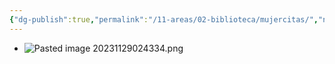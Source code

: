 ```yaml
---
{"dg-publish":true,"permalink":"/11-areas/02-biblioteca/mujercitas/","noteIcon":""}
---
```


- ![Pasted image 20231129024334.png](/img/user/10%20Entrada%20%F0%9F%9B%92/%F0%9F%92%BE%20Adjuntos/Pasted%20image%2020231129024334.png)